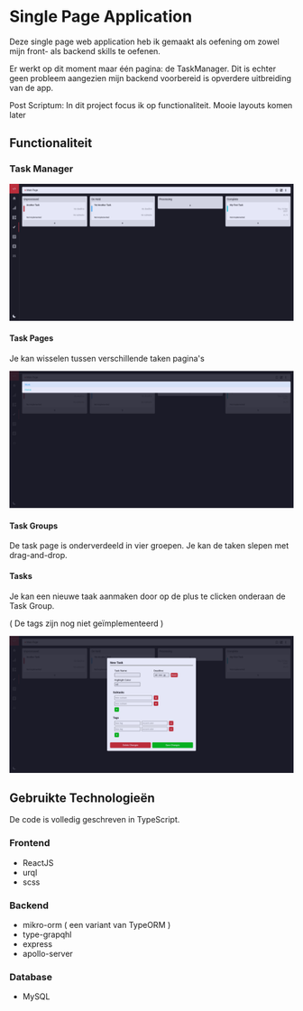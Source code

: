 # Single Page Application
Deze single page web application heb ik gemaakt als oefening om zowel mijn front- als backend skills te oefenen. 

Er werkt op dit moment maar één pagina: de TaskManager. Dit is echter geen probleem aangezien mijn backend voorbereid is opverdere uitbreiding van de app.

Post Scriptum: In dit project focus ik op functionaliteit. Mooie layouts komen later

## Functionaliteit
### Task Manager
![Task Manager View](https://github.com/Ziothh/SPA/blob/master/readme_images/taskPage.png)

#### Task Pages
Je kan wisselen tussen verschillende taken pagina's

![Task Pages Switching](https://github.com/Ziothh/SPA/blob/master/readme_images/pageSwitching.png)


#### Task Groups
De task page is onderverdeeld in vier groepen. Je kan de taken slepen met drag-and-drop. 

#### Tasks
Je kan een nieuwe taak aanmaken door op de plus te clicken onderaan de Task Group. 

( De tags zijn nog niet geïmplementeerd )

![Task Pages Switching](https://github.com/Ziothh/SPA/blob/master/readme_images/taskCreationScreen.png)

## Gebruikte Technologieën
De code is volledig geschreven in TypeScript.
### Frontend
 - ReactJS
 - urql
 - scss
### Backend
 - mikro-orm ( een variant van TypeORM )
 - type-grapqhl
 - express
 - apollo-server
### Database
 - MySQL

